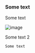 ### Some text

Some text

![image](https://github.com/Nommyde/test/assets/8957113/8f29827a-f957-4b2a-a9ee-53acae4420b7)

Some text 2

```
Some text
```
